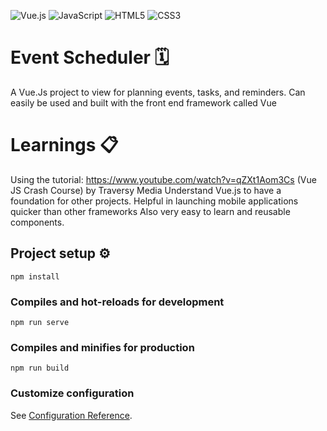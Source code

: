 ![Vue.js](https://img.shields.io/badge/vuejs-%2335495e.svg?style=for-the-badge&logo=vuedotjs&logoColor=%234FC08D) ![JavaScript](https://img.shields.io/badge/javascript-%23323330.svg?style=for-the-badge&logo=javascript&logoColor=%23F7DF1E) ![HTML5](https://img.shields.io/badge/html5-%23E34F26.svg?style=for-the-badge&logo=html5&logoColor=white) ![CSS3](https://img.shields.io/badge/css3-%231572B6.svg?style=for-the-badge&logo=css3&logoColor=white)
# Event Scheduler :spiral_calendar:
A Vue.Js project to view for planning events, tasks, and reminders. Can easily be used and built with the front end framework called Vue
# Learnings :clipboard:
Using the tutorial: https://www.youtube.com/watch?v=qZXt1Aom3Cs 
(Vue JS Crash Course) by Traversy Media 
Understand Vue.js to have a foundation for other projects. 
Helpful in launching mobile applications quicker than other frameworks 
Also very easy to learn and reusable components. 

## Project setup :gear:
```
npm install
```

### Compiles and hot-reloads for development
```
npm run serve
```

### Compiles and minifies for production
```
npm run build
```

### Customize configuration
See [Configuration Reference](https://cli.vuejs.org/config/).
